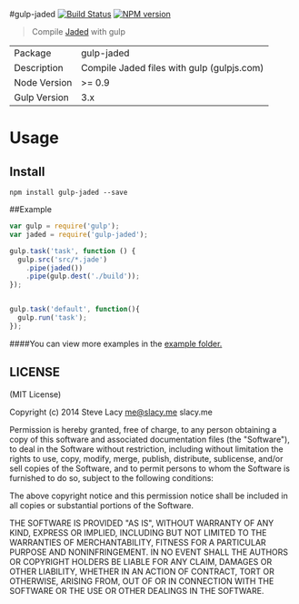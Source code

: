 #gulp-jaded
[![Build Status](https://travis-ci.org/stevelacy/gulp-jaded.png?branch=master)](https://travis-ci.org/stevelacy/gulp-jaded)
[![NPM version](https://badge.fury.io/js/gulp-jaded.png)](http://badge.fury.io/js/gulp-jaded)

> Compile [Jaded](https://github.com/wearefractal/jade) with gulp

<table>
<tr> 
<td>Package</td><td>gulp-jaded</td>
</tr>
<tr>
<td>Description</td>
<td>Compile Jaded files with gulp (gulpjs.com)</td>
</tr>
<tr>
<td>Node Version</td>
<td>>= 0.9</td>
</tr>
<tr>
<td>Gulp Version</td>
<td>3.x</td>
</tr>
</table>

# Usage

## Install

```
npm install gulp-jaded --save
```
##Example


```javascript
var gulp = require('gulp');
var jaded = require('gulp-jaded');

gulp.task('task', function () {
  gulp.src('src/*.jade')
    .pipe(jaded())
    .pipe(gulp.dest('./build'));
});


gulp.task('default', function(){
  gulp.run('task');
});
```

####You can view more examples in the [example folder.](https://github.com/stevelacy/gulp-jaded/tree/master/examples)



## LICENSE

(MIT License)

Copyright (c) 2014 Steve Lacy <me@slacy.me> slacy.me

Permission is hereby granted, free of charge, to any person obtaining
a copy of this software and associated documentation files (the
"Software"), to deal in the Software without restriction, including
without limitation the rights to use, copy, modify, merge, publish,
distribute, sublicense, and/or sell copies of the Software, and to
permit persons to whom the Software is furnished to do so, subject to
the following conditions:

The above copyright notice and this permission notice shall be
included in all copies or substantial portions of the Software.

THE SOFTWARE IS PROVIDED "AS IS", WITHOUT WARRANTY OF ANY KIND,
EXPRESS OR IMPLIED, INCLUDING BUT NOT LIMITED TO THE WARRANTIES OF
MERCHANTABILITY, FITNESS FOR A PARTICULAR PURPOSE AND
NONINFRINGEMENT. IN NO EVENT SHALL THE AUTHORS OR COPYRIGHT HOLDERS BE
LIABLE FOR ANY CLAIM, DAMAGES OR OTHER LIABILITY, WHETHER IN AN ACTION
OF CONTRACT, TORT OR OTHERWISE, ARISING FROM, OUT OF OR IN CONNECTION
WITH THE SOFTWARE OR THE USE OR OTHER DEALINGS IN THE SOFTWARE.

